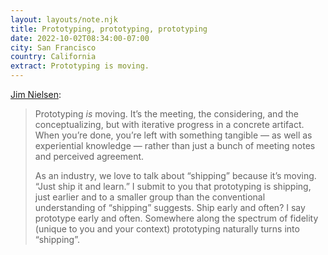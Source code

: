 ```yaml
---
layout: layouts/note.njk
title: Prototyping, prototyping, prototyping
date: 2022-10-02T08:34:00-07:00
city: San Francisco
country: California
extract: Prototyping is moving.
---
```


[Jim Nielsen](https://blog.jim-nielsen.com/2022/moving-with-prototypes/):

> Prototyping _is_ moving. It’s the meeting, the considering, and the conceptualizing, but with iterative progress in a concrete artifact. When you’re done, you’re left with something tangible — as well as experiential knowledge — rather than just a bunch of meeting notes and perceived agreement.
>
> As an industry, we love to talk about “shipping” because it’s moving. “Just ship it and learn.” I submit to you that prototyping is shipping, just earlier and to a smaller group than the conventional understanding of “shipping” suggests. Ship early and often? I say prototype early and often. Somewhere along the spectrum of fidelity (unique to you and your context) prototyping naturally turns into “shipping”.
